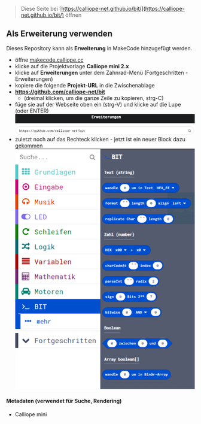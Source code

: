 
> Diese Seite bei [https://calliope-net.github.io/bit/](https://calliope-net.github.io/bit/) öffnen

## Als Erweiterung verwenden

Dieses Repository kann als **Erweiterung** in MakeCode hinzugefügt werden.

* öffne [makecode.calliope.cc](https://makecode.calliope.cc)
* klicke auf die Projektvorlage **Calliope mini 2.x**
* klicke auf **Erweiterungen** unter dem Zahnrad-Menü (Fortgeschritten - Erweiterungen)
* kopiere die folgende **Projekt-URL** in die Zwischenablage
* **https://github.com/calliope-net/bit**
  * (dreimal klicken, um die ganze Zeile zu kopieren, strg-C)
* füge sie auf der Webseite oben ein (strg-V) und klicke auf die Lupe (oder ENTER)
![](erweiterung-laden.png)
* zuletzt noch auf das Rechteck klicken - jetzt ist ein neuer Block dazu gekommen
![](blocks.png)

#### Metadaten (verwendet für Suche, Rendering)

* Calliope mini
